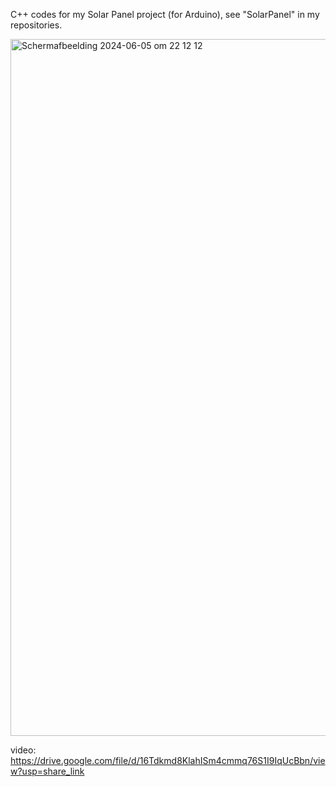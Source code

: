 C++ codes for my Solar Panel project (for Arduino), see "SolarPanel" in my repositories.

<img width="1115" alt="Scherm­afbeelding 2024-06-05 om 22 12 12" src="https://github.com/VidalSpierings/SolarPanel/assets/16493822/9065762a-4380-4b1f-8d21-fd34c6c9f20a">

video: https://drive.google.com/file/d/16Tdkmd8KlahISm4cmmq76S1I9IqUcBbn/view?usp=share_link
